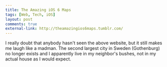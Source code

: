```yaml
--- 
title: The Amazing iOS 6 Maps
tags: [Web, Tech, iOS]
layout: post
comments: true
external-link: http://theamazingios6maps.tumblr.com/
---
```


I really doubt that anybody hasn't seen the above website, but it still makes me laugh like a madman. The second largest city in Sweden (Gothenburg) no longer exists and I apparently live in my neighbor's bushes, not in my actual house as I would expect.